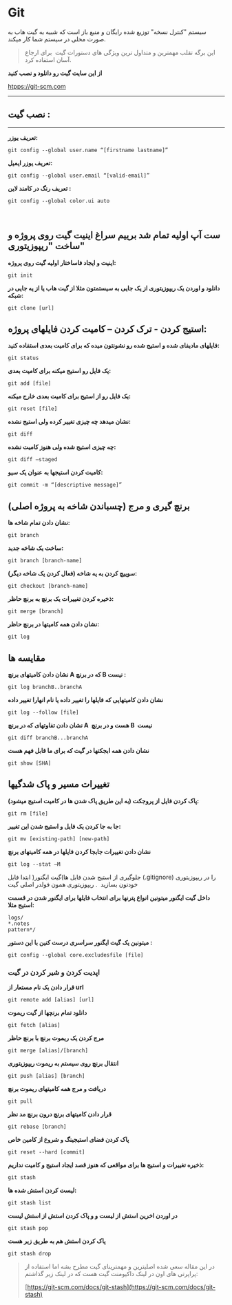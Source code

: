 # **Git**

سیستم "کنترل نسخه" توزیع شده رایگان و منبع باز است که شبیه به گیت هاب به صورت محلی در سیستم شما کار میکند.

> این برگه تقلب مهمترین و متداول ترین ویژگی های دستورات گیت  برای ارجاع آسان استفاده کرد.

**از این سایت گیت رو دانلود و نصب کنید**

[htpps://git-scm.com](htpps://git-scm.com)

---

## نصب گیت :

---

**تعریف یوزر:**

```plaintext
git config --global user.name “[firstname lastname]”
```

**تعریف یوزر ایمیل:**

```plaintext
git config --global user.email “[valid-email]”
```

**تعریف رنگ در کامند لاین :**

```plaintext
git config --global color.ui auto
```

  
 

## ست آپ اولیه تمام شد برییم سراغ اینیت گیت روی پروژه و ساخت "ریپوزیتوری" 

**اینیت و ایجاد فاساختار اولیه گیت روی پروژه:**

```plaintext
git init
```

**دانلود و اوردن یک ریپوزیتوری از یک جایی به سیستمتون مثلا از گیت هاب یا از یه جایی در شبکه:**

```plaintext
git clone [url]
```

## استیج کردن - ترک کردن – کامیت کردن فایلهای پروژه:

**فایلهای مادیفای شده و استیج شده رو نشونتون میده که برای کامیت بعدی استفاده کنید:**

```plaintext
git status
```

**یک فایل رو استیج میکنه برای کامیت بعدی:**

```plaintext
git add [file]
```

**یک فایل رو از استیج برای کامیت بعدی خارج میکنه:**

```plaintext
git reset [file]
```

**نشان میدهد چه چیزی تغییر کرده ولی استیج نشده:**

```plaintext
git diff
```

**چه چیزی استیج شده ولی هنوز کامیت نشده:**

```plaintext
git diff –staged
```

**کامیت کردن استیجها به عنوان یک سیو:**

```plaintext
git commit -m “[descriptive message]”
```

## برنچ گیری و مرج (چسباندن شاخه به پروژه اصلی)

**نشان دادن تمام شاخه ها:**

```plaintext
git branch
```

**ساخت یک شاخه جدید:**

```plaintext
git branch [branch-name]
```

**سوییچ کردن به یه شاخه (فعال کردن یک شاخه دیگر):**

```plaintext
git checkout [branch-name]
```

**ذخیره کردن تغییرات یک برنچ به برنچ حاظر:**

```plaintext
git merge [branch]
```

**نشان دادن همه کامیتها در برنچ حاظر:**

```plaintext
git log
```

## مقایسه ها

**نشان دادن کامیتهای برنچ A که در برنچ B نیست :**

```plaintext
git log branchB..branchA
```

**نشان دادن کامیتهایی که فایلها را تغییر داده یا نام انهارا تغییر داده**

```plaintext
git log --follow [file]
```

**نشان دادن تفاوتهای که در برنچ A  هست و در برنچ B  نیست**

```plaintext
git diff branchB...branchA
```

**نشان دادن همه ابجکتها در گیت که برای ما قابل فهم هست**

```plaintext
git show [SHA]
```

## تغییرات مسیر و پاک شدگیها

**پاک کردن فایل از پروجکت (به این طریق پاک شدن ها در کامیت استیج میشود):**

```plaintext
git rm [file]
```

**جا به جا کردن یک فایل و استیج شدن این تغییر:**

```plaintext
git mv [existing-path] [new-path]
```

**نشان دادن تغییرات جابجا کردن فایلها در همه کامیتهای برنچ**

```plaintext
git log --stat –M
```

جلوگیری از استیج شدن فایل ها)گیت ایگنور( ابتدا فایل (.gitignore) را در ریپوزیتوری خودتون بسازید  . ریپوزیتوری همون فولدر اصلی گیت

**داخل گیت ایگنور میتونین انواع پترنها برای انتخاب فایلها برای ایگنور شدن در قسمت استیج مثلا:**

```plaintext
logs/
*.notes
pattern*/
```

**میتونین یک گیت ایگنور سراسری درست کنین با این دستور :**

```plaintext
git config --global core.excludesfile [file]
```

### اپدیت کردن و شیر کردن در گیت

**قرار دادن یک نام مستعار از url**

```plaintext
git remote add [alias] [url]
```

**دانلود تمام برنچها از گیت ریموت**

```plaintext
git fetch [alias]
```

**مرج کردن یک ریموت برنچ با برنچ حاظر**

```plaintext
git merge [alias]/[branch]
```

**انتقال برنچ روی سیستم به ریموت ریپوزیتوری**

```plaintext
git push [alias] [branch]
```

**دریافت و مرج همه کامیتهای ریموت برنچ**

```plaintext
git pull
```

**قرار دادن کامیتهای برنچ درون برنچ مد نظر**

```plaintext
git rebase [branch]
```

**پاک کردن فضای استیجینگ و شروع از کامین خاص**

```plaintext
git reset --hard [commit]
```

**ذخیره تغییرات و استیج ها برای مواقعی که هنوز قصد ایجاد استیج و کامیت نداریم:**

```plaintext
git stash
```

**لیست کردن استش شده ها:**

```plaintext
git stash list
```

**در اوردن اخرین استش از لیست و و پاک کردن استش از استش لیست**

```plaintext
git stash pop
```

**پاک کردن استش هم به طریق زیر هست**

```plaintext
git stash drop
```

> در این مقاله سعی شده اصلیترین و مهمترینای گیت مطرح بشه اما استفاده از پراپرتی های اون در لینک داکیومنت گیت هست که در لینک زیر گذاشتم:
> 
> [https://git-scm.com/docs/git-stash](https://git-scm.com/docs/git-stash)
